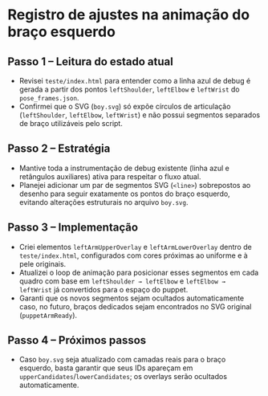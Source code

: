 # Registro de ajustes na animação do braço esquerdo

## Passo 1 – Leitura do estado atual
- Revisei `teste/index.html` para entender como a linha azul de debug é gerada a partir dos pontos `leftShoulder`, `leftElbow` e `leftWrist` do `pose_frames.json`.
- Confirmei que o SVG (`boy.svg`) só expõe círculos de articulação (`leftShoulder`, `leftElbow`, `leftWrist`) e não possui segmentos separados de braço utilizáveis pelo script.

## Passo 2 – Estratégia
- Mantive toda a instrumentação de debug existente (linha azul e retângulos auxiliares) ativa para respeitar o fluxo atual.
- Planejei adicionar um par de segmentos SVG (`<line>`) sobrepostos ao desenho para seguir exatamente os pontos do braço esquerdo, evitando alterações estruturais no arquivo `boy.svg`.

## Passo 3 – Implementação
- Criei elementos `leftArmUpperOverlay` e `leftArmLowerOverlay` dentro de `teste/index.html`, configurados com cores próximas ao uniforme e à pele originais.
- Atualizei o loop de animação para posicionar esses segmentos em cada quadro com base em `leftShoulder → leftElbow` e `leftElbow → leftWrist` já convertidos para o espaço do puppet.
- Garanti que os novos segmentos sejam ocultados automaticamente caso, no futuro, braços dedicados sejam encontrados no SVG original (`puppetArmReady`).

## Passo 4 – Próximos passos
- Caso `boy.svg` seja atualizado com camadas reais para o braço esquerdo, basta garantir que seus IDs apareçam em `upperCandidates`/`lowerCandidates`; os overlays serão ocultados automaticamente.
